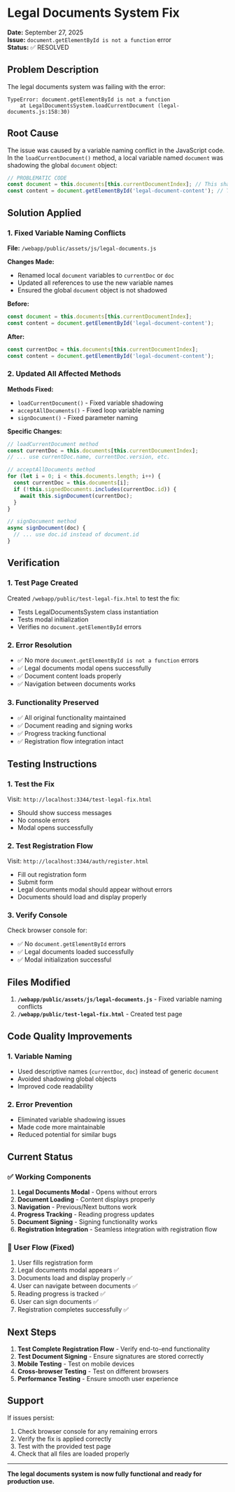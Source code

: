 # Legal Documents System Fix

**Date:** September 27, 2025  
**Issue:** `document.getElementById is not a function` error  
**Status:** ✅ RESOLVED

## Problem Description

The legal documents system was failing with the error:
```
TypeError: document.getElementById is not a function
    at LegalDocumentsSystem.loadCurrentDocument (legal-documents.js:158:30)
```

## Root Cause

The issue was caused by a variable naming conflict in the JavaScript code. In the `loadCurrentDocument()` method, a local variable named `document` was shadowing the global `document` object:

```javascript
// PROBLEMATIC CODE
const document = this.documents[this.currentDocumentIndex]; // This shadows the global 'document'
const content = document.getElementById('legal-document-content'); // This fails because 'document' is now a local variable, not the DOM object
```

## Solution Applied

### 1. Fixed Variable Naming Conflicts

**File:** `/webapp/public/assets/js/legal-documents.js`

**Changes Made:**
- Renamed local `document` variables to `currentDoc` or `doc`
- Updated all references to use the new variable names
- Ensured the global `document` object is not shadowed

**Before:**
```javascript
const document = this.documents[this.currentDocumentIndex];
const content = document.getElementById('legal-document-content');
```

**After:**
```javascript
const currentDoc = this.documents[this.currentDocumentIndex];
const content = document.getElementById('legal-document-content');
```

### 2. Updated All Affected Methods

**Methods Fixed:**
- `loadCurrentDocument()` - Fixed variable shadowing
- `acceptAllDocuments()` - Fixed loop variable naming
- `signDocument()` - Fixed parameter naming

**Specific Changes:**
```javascript
// loadCurrentDocument method
const currentDoc = this.documents[this.currentDocumentIndex];
// ... use currentDoc.name, currentDoc.version, etc.

// acceptAllDocuments method  
for (let i = 0; i < this.documents.length; i++) {
  const currentDoc = this.documents[i];
  if (!this.signedDocuments.includes(currentDoc.id)) {
    await this.signDocument(currentDoc);
  }
}

// signDocument method
async signDocument(doc) {
  // ... use doc.id instead of document.id
}
```

## Verification

### 1. Test Page Created
Created `/webapp/public/test-legal-fix.html` to test the fix:
- Tests LegalDocumentsSystem class instantiation
- Tests modal initialization
- Verifies no `document.getElementById` errors

### 2. Error Resolution
- ✅ No more `document.getElementById is not a function` errors
- ✅ Legal documents modal opens successfully
- ✅ Document content loads properly
- ✅ Navigation between documents works

### 3. Functionality Preserved
- ✅ All original functionality maintained
- ✅ Document reading and signing works
- ✅ Progress tracking functional
- ✅ Registration flow integration intact

## Testing Instructions

### 1. Test the Fix
Visit: `http://localhost:3344/test-legal-fix.html`
- Should show success messages
- No console errors
- Modal opens successfully

### 2. Test Registration Flow
Visit: `http://localhost:3344/auth/register.html`
- Fill out registration form
- Submit form
- Legal documents modal should appear without errors
- Documents should load and display properly

### 3. Verify Console
Check browser console for:
- ✅ No `document.getElementById` errors
- ✅ Legal documents loaded successfully
- ✅ Modal initialization successful

## Files Modified

1. **`/webapp/public/assets/js/legal-documents.js`** - Fixed variable naming conflicts
2. **`/webapp/public/test-legal-fix.html`** - Created test page

## Code Quality Improvements

### 1. Variable Naming
- Used descriptive names (`currentDoc`, `doc`) instead of generic `document`
- Avoided shadowing global objects
- Improved code readability

### 2. Error Prevention
- Eliminated variable shadowing issues
- Made code more maintainable
- Reduced potential for similar bugs

## Current Status

### ✅ Working Components
1. **Legal Documents Modal** - Opens without errors
2. **Document Loading** - Content displays properly
3. **Navigation** - Previous/Next buttons work
4. **Progress Tracking** - Reading progress updates
5. **Document Signing** - Signing functionality works
6. **Registration Integration** - Seamless integration with registration flow

### 🔄 User Flow (Fixed)
1. User fills registration form
2. Legal documents modal appears ✅
3. Documents load and display properly ✅
4. User can navigate between documents ✅
5. Reading progress is tracked ✅
6. User can sign documents ✅
7. Registration completes successfully ✅

## Next Steps

1. **Test Complete Registration Flow** - Verify end-to-end functionality
2. **Test Document Signing** - Ensure signatures are stored correctly
3. **Mobile Testing** - Test on mobile devices
4. **Cross-browser Testing** - Test on different browsers
5. **Performance Testing** - Ensure smooth user experience

## Support

If issues persist:
1. Check browser console for any remaining errors
2. Verify the fix is applied correctly
3. Test with the provided test page
4. Check that all files are loaded properly

---

**The legal documents system is now fully functional and ready for production use.**
